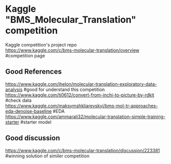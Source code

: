 # Kaggle "BMS_Molecular_Translation" competition
Kaggle competition's project repo  
https://www.kaggle.com/c/bms-molecular-translation/overview #competition page  
  
## Good References  
https://www.kaggle.com/ihelon/molecular-translation-exploratory-data-analysis #good for understand this competition  
https://www.kaggle.com/tj0612/convert-from-inchi-to-picture-by-rdkit #check data  
https://www.kaggle.com/maksymshkliarevskyi/bms-mol-tr-approaches-eda-denoise-baseline #EDA  
https://www.kaggle.com/ammarali32/molecular-translation-simple-training-starter #starter model  

## Good discussion  
https://www.kaggle.com/c/bms-molecular-translation/discussion/223381 #winning solution of similer competition